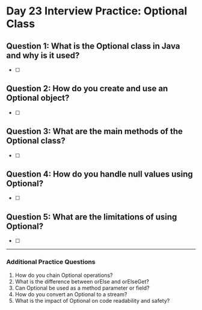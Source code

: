 # Day 23 Interview Practice: Optional Class

## Question 1: What is the Optional class in Java and why is it used?
- [ ] 

## Question 2: How do you create and use an Optional object?
- [ ] 

## Question 3: What are the main methods of the Optional class?
- [ ] 

## Question 4: How do you handle null values using Optional?
- [ ] 

## Question 5: What are the limitations of using Optional?
- [ ] 

---

### Additional Practice Questions
1. How do you chain Optional operations?
2. What is the difference between orElse and orElseGet?
3. Can Optional be used as a method parameter or field?
4. How do you convert an Optional to a stream?
5. What is the impact of Optional on code readability and safety? 